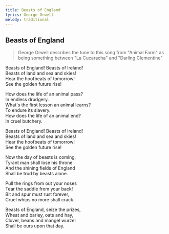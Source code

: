 ```yaml
---
title: Beasts of England
lyrics: George Orwell
melody: traditional
---
```

 
## Beasts of England

> George Orwell describes the tune to this song from "Animal Farm" as being something between "La Cucaracha" and "Darling Clementine"

Beasts of England! Beasts of Ireland!  
Beasts of land and sea and skies!  
Hear the hoofbeats of tomorrow!  
See the golden future rise!

How does the life of an animal pass?  
In endless drudgery.  
What's the first lesson an animal learns?  
To endure its slavery.  
How does the life of an animal end?  
In cruel butchery.

Beasts of England! Beasts of Ireland!  
Beasts of land and sea and skies!  
Hear the hoofbeats of tomorrow!  
See the golden future rise!

Now the day of beasts is coming,  
Tyrant man shall lose his throne  
And the shining fields of England  
Shall be trod by beasts alone.

Pull the rings from out your noses  
Tear the saddle from your back!  
Bit and spur must rust forever,  
Cruel whips no more shall crack.

Beasts of England, seize the prizes,  
Wheat and barley, oats and hay,  
Clover, beans and mangel wurzel  
Shall be ours upon that day.
